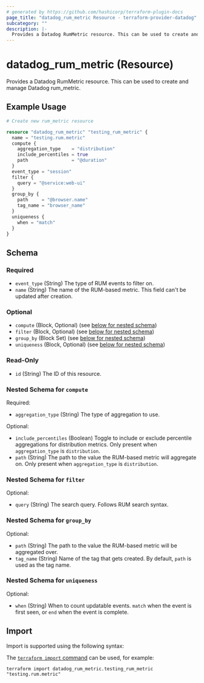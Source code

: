 ```yaml
---
# generated by https://github.com/hashicorp/terraform-plugin-docs
page_title: "datadog_rum_metric Resource - terraform-provider-datadog"
subcategory: ""
description: |-
  Provides a Datadog RumMetric resource. This can be used to create and manage Datadog rum_metric.
---
```


# datadog_rum_metric (Resource)

Provides a Datadog RumMetric resource. This can be used to create and manage Datadog rum_metric.

## Example Usage

```terraform
# Create new rum_metric resource

resource "datadog_rum_metric" "testing_rum_metric" {
  name = "testing.rum.metric"
  compute {
    aggregation_type    = "distribution"
    include_percentiles = true
    path                = "@duration"
  }
  event_type = "session"
  filter {
    query = "@service:web-ui"
  }
  group_by {
    path     = "@browser.name"
    tag_name = "browser_name"
  }
  uniqueness {
    when = "match"
  }
}
```

<!-- schema generated by tfplugindocs -->
## Schema

### Required

- `event_type` (String) The type of RUM events to filter on.
- `name` (String) The name of the RUM-based metric. This field can't be updated after creation.

### Optional

- `compute` (Block, Optional) (see [below for nested schema](#nestedblock--compute))
- `filter` (Block, Optional) (see [below for nested schema](#nestedblock--filter))
- `group_by` (Block Set) (see [below for nested schema](#nestedblock--group_by))
- `uniqueness` (Block, Optional) (see [below for nested schema](#nestedblock--uniqueness))

### Read-Only

- `id` (String) The ID of this resource.

<a id="nestedblock--compute"></a>
### Nested Schema for `compute`

Required:

- `aggregation_type` (String) The type of aggregation to use.

Optional:

- `include_percentiles` (Boolean) Toggle to include or exclude percentile aggregations for distribution metrics. Only present when `aggregation_type` is `distribution`.
- `path` (String) The path to the value the RUM-based metric will aggregate on. Only present when `aggregation_type` is `distribution`.


<a id="nestedblock--filter"></a>
### Nested Schema for `filter`

Optional:

- `query` (String) The search query. Follows RUM search syntax.


<a id="nestedblock--group_by"></a>
### Nested Schema for `group_by`

Optional:

- `path` (String) The path to the value the RUM-based metric will be aggregated over.
- `tag_name` (String) Name of the tag that gets created. By default, `path` is used as the tag name.


<a id="nestedblock--uniqueness"></a>
### Nested Schema for `uniqueness`

Optional:

- `when` (String) When to count updatable events. `match` when the event is first seen, or `end` when the event is complete.

## Import

Import is supported using the following syntax:

The [`terraform import` command](https://developer.hashicorp.com/terraform/cli/commands/import) can be used, for example:

```shell
terraform import datadog_rum_metric.testing_rum_metric "testing.rum.metric"
```

